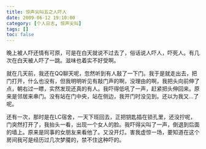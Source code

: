```yaml
---
title: 惊声尖叫五之人吓人
date: 2009-06-12 19:10:00
category: [个人日志, 惊声尖叫]
tags: []
toc: false
---
```

晚上被人吓还情有可原，可是在白天就说不过去了，俗话说人吓人，吓死人。有几次在白天被人吓了一跳。滋味也着实不好受啊。
<!-- more -->
就在几天前，我还在QQ聊天呢，忽然听到有人敲了一下门。我于是就走出去，把门打开，什么也没有，但我明明听见有敲门声的啊，没理由的啊，我把头向前伸了点，朝右过一瞟，实然发现还真的有人。我吓得低吼了一声，赶紧把头伸回来。原来是邻居来串门。没有站在门中央，站在侧边，我开门时没见到。还以为我又...了呢。

还有一次，那时是在LC宿舍，一天下班回去，正把钥匙插在锁孔里，还没拧呢，门突然打开了，我抬头一看，出现一个女人的脸。我吓得尖叫了一声，倒退到后面的墙上。原来是同事的女朋友来看他了。又没开灯。害我虚惊一场，要知道在这个房间我可是经历过几次梦魇的，禁不住这种吓的。